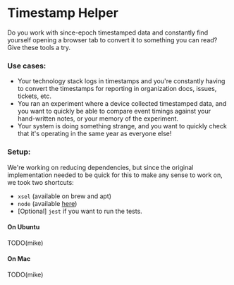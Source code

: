 # Timestamp Helper
Do you work with since-epoch timestamped data and constantly find yourself opening a browser tab to convert it to something you can read? Give these tools a try.

### Use cases:
* Your technology stack logs in timestamps and you're constantly having to convert the timestamps for reporting in organization docs, issues, tickets, etc.
* You ran an experiment where a device collected timestamped data, and you want to quickly be able to compare event timings against your hand-written notes, or your memory of the experiment.
* Your system is doing something strange, and you want to quickly check that it's operating in the same year as everyone else!

### Setup:

We're working on reducing dependencies, but since the original implementation needed to be quick for this to make any sense to work on, we took two shortcuts:
* `xsel` (available on brew and apt)
* `node` (available [here](https://nodejs.org/en/))
* [Optional] `jest` if you want to run the tests.

#### On Ubuntu
TODO(mike)

#### On Mac
TODO(mike)
